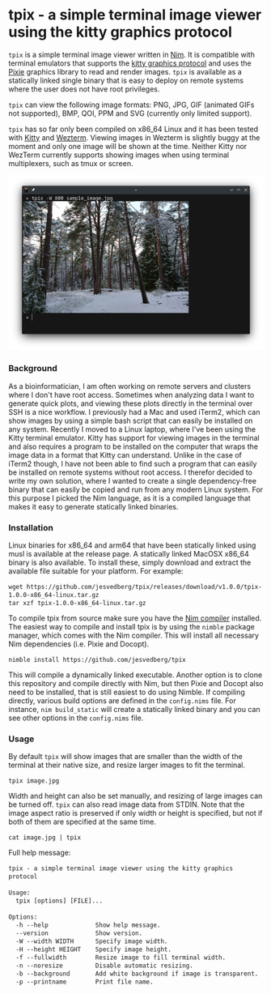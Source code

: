 # tpix - a simple terminal image viewer using the kitty graphics protocol

`tpix` is a simple terminal image viewer written in [Nim](https://nim-lang.org/). It is compatible with terminal emulators that supports the [kitty graphics protocol](https://sw.kovidgoyal.net/kitty/graphics-protocol/) and uses the [Pixie](https://github.com/treeform/pixie) graphics library to read and render images. `tpix` is available as a statically linked single binary that is easy to deploy on remote systems where the user does not have root privileges.

`tpix` can view the following image formats: PNG, JPG, GIF (animated GIFs not supported), BMP, QOI, PPM and SVG (currently only limited support).

`tpix` has so far only been compiled on x86_64 Linux and it has been tested with [Kitty](https://sw.kovidgoyal.net/kitty/) and [Wezterm](https://wezfurlong.org/wezterm/). Viewing images in Wezterm is slightly buggy at the moment and only one image will be shown at the time. Neither Kitty nor WezTerm currently supports showing images when using terminal multiplexers, such as tmux or screen.

![tpix screenshot](docs/tpix_screenshot.png)

### Background

As a bioinformatician, I am often working on remote servers and clusters where I don't have root access. Sometimes when analyzing data I want to generate quick plots, and viewing these plots directly in the terminal over SSH is a nice workflow. I previously had a Mac and used iTerm2, which can show images by using a simple bash script that can easily be installed on any system. Recently I moved to a Linux laptop, where I've been using the Kitty terminal emulator. Kitty has support for viewing images in the terminal and also requires a program to be installed on the computer that wraps the image data in a format that Kitty can understand. Unlike in the case of iTerm2 though, I have not been able to find such a program that can easily be installed on remote systems without root access. I therefor decided to write my own solution, where I wanted to create a single dependency-free binary that can easily be copied and run from any modern Linux system. For this purpose I picked the Nim language, as it is a compiled language that makes it easy to generate statically linked binaries.

### Installation

Linux binaries for x86_64 and arm64 that have been statically linked using musl is available at the release page. A statically linked MacOSX x86_64 binary is also available. To install these, simply download and extract the available file suitable for your platform. For example:

```
wget https://github.com/jesvedberg/tpix/releases/download/v1.0.0/tpix-1.0.0-x86_64-linux.tar.gz
tar xzf tpix-1.0.0-x86_64-linux.tar.gz
```

To compile tpix from source make sure you have the [Nim compiler](https://nim-lang.org/) installed. The easiest way to compile and install tpix is by using the `nimble` package manager, which comes with the Nim compiler. This will install all necessary Nim dependencies (i.e. Pixie and Docopt).

```
nimble install https://github.com/jesvedberg/tpix
```

This will compile a dynamically linked executable. Another option is to clone this repository and compile directly with Nim, but then Pixie and Docopt also need to be installed, that is still easiest to do using Nimble. If compiling directly, various build options are defined in the `config.nims` file. For instance, `nim build_static` will create a statically linked binary and you can see other options in the `config.nims` file.

### Usage

By default `tpix` will show images that are smaller than the width of the terminal at their native size, and resize larger images to fit the terminal.

```
tpix image.jpg
```

Width and height can also be set manually, and resizing of large images can be turned off. `tpix` can also read image data from STDIN. Note that the image aspect ratio is preserved if only width or height is specified, but not if both of them are specified at the same time.

```
cat image.jpg | tpix
```

Full help message:

```
tpix - a simple terminal image viewer using the kitty graphics protocol

Usage:
  tpix [options] [FILE]...

Options:
  -h --help             Show help message.
  --version             Show version.
  -W --width WIDTH      Specify image width.
  -H --height HEIGHT    Specify image height.
  -f --fullwidth        Resize image to fill terminal width.
  -n --noresize         Disable automatic resizing.
  -b --background       Add white background if image is transparent.
  -p --printname        Print file name.
  ```
